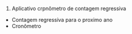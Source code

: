 1. Aplicativo crpnômetro de contagem regressiva

- Contagem regressiva para o proximo ano
- Cronômetro

